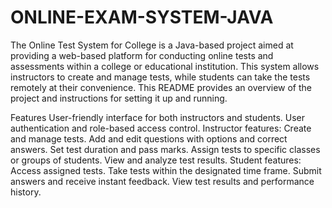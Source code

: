 # ONLINE-EXAM-SYSTEM-JAVA

The Online Test System for College is a Java-based project aimed at providing a web-based platform for conducting online tests and assessments within a college or educational institution. This system allows instructors to create and manage tests, while students can take the tests remotely at their convenience. This README provides an overview of the project and instructions for setting it up and running.

Features
User-friendly interface for both instructors and students.
User authentication and role-based access control.
Instructor features:
Create and manage tests.
Add and edit questions with options and correct answers.
Set test duration and pass marks.
Assign tests to specific classes or groups of students.
View and analyze test results.
Student features:
Access assigned tests.
Take tests within the designated time frame.
Submit answers and receive instant feedback.
View test results and performance history.
